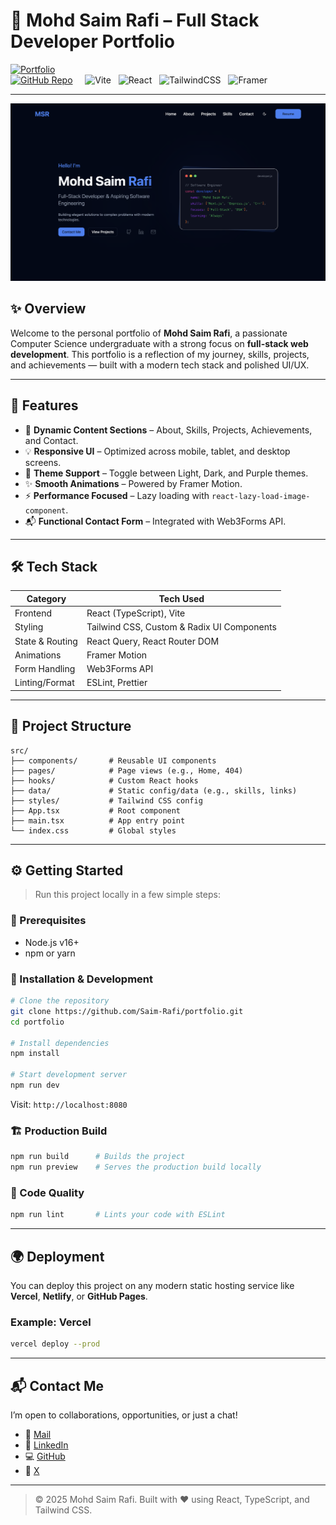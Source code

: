 # 🚀 Mohd Saim Rafi – Full Stack Developer Portfolio

[![Portfolio](https://img.shields.io/badge/Live%20Portfolio-blueviolet?style=for-the-badge&logo=vercel&logoColor=white)](https://saimrafi.dev)<br>
[![GitHub Repo](https://img.shields.io/badge/Repo-181717?style=for-the-badge&logo=github&logoColor=white)](https://github.com/Saim-Rafi/portfolio) &nbsp; &nbsp;
![Vite](https://img.shields.io/badge/vite-%23646CFF.svg?style=for-the-badge&logo=vite&logoColor=white)&nbsp;&nbsp;
![React](https://img.shields.io/badge/react-%2320232a.svg?style=for-the-badge&logo=react&logoColor=%2361DAFB)&nbsp;&nbsp;
![TailwindCSS](https://img.shields.io/badge/tailwindcss-%2338B2AC.svg?style=for-the-badge&logo=tailwind-css&logoColor=white)&nbsp;&nbsp;
![Framer](https://img.shields.io/badge/Framer-black?style=for-the-badge&logo=framer&logoColor=blue)


---

![Portfolio Screenshot](./public/screenshot.png)

## ✨ Overview

Welcome to the personal portfolio of **Mohd Saim Rafi**, a passionate Computer Science undergraduate with a strong focus on **full-stack web development**. This portfolio is a reflection of my journey, skills, projects, and achievements — built with a modern tech stack and polished UI/UX.

---

## 🎯 Features

- 📌 **Dynamic Content Sections** – About, Skills, Projects, Achievements, and Contact.
- 💡 **Responsive UI** – Optimized across mobile, tablet, and desktop screens.
- 🎨 **Theme Support** – Toggle between Light, Dark, and Purple themes.
- ✨ **Smooth Animations** – Powered by Framer Motion.
- ⚡ **Performance Focused** – Lazy loading with `react-lazy-load-image-component`.
- 📬 **Functional Contact Form** – Integrated with Web3Forms API.

---

## 🛠️ Tech Stack

| Category        | Tech Used                                      |
|----------------|------------------------------------------------|
| Frontend       | React (TypeScript), Vite                       |
| Styling        | Tailwind CSS, Custom & Radix UI Components     |
| State & Routing| React Query, React Router DOM                  |
| Animations     | Framer Motion                                  |
| Form Handling  | Web3Forms API                                  |
| Linting/Format | ESLint, Prettier                               |

---

## 📁 Project Structure

```
src/
├── components/       # Reusable UI components
├── pages/            # Page views (e.g., Home, 404)
├── hooks/            # Custom React hooks
├── data/             # Static config/data (e.g., skills, links)
├── styles/           # Tailwind CSS config
├── App.tsx           # Root component
├── main.tsx          # App entry point
└── index.css         # Global styles
```

---

## ⚙️ Getting Started

> Run this project locally in a few simple steps:

### 🔧 Prerequisites

- Node.js v16+
- npm or yarn

### 🚀 Installation & Development

```bash
# Clone the repository
git clone https://github.com/Saim-Rafi/portfolio.git
cd portfolio

# Install dependencies
npm install

# Start development server
npm run dev
```

Visit: `http://localhost:8080`

### 🏗️ Production Build

```bash
npm run build      # Builds the project
npm run preview    # Serves the production build locally
```

### 🧹 Code Quality

```bash
npm run lint       # Lints your code with ESLint
```

---

## 🌍 Deployment

You can deploy this project on any modern static hosting service like **Vercel**, **Netlify**, or **GitHub Pages**.

### Example: Vercel

```bash
vercel deploy --prod
```

---

## 📬 Contact Me

I’m open to collaborations, opportunities, or just a chat!

- 📧 [Mail](mailto:saimrafi123@gmail.com)
- 💼 [LinkedIn](https://linkedin.com/in/mohdsaimrafi)
- 💻 [GitHub](https://github.com/Saim-Rafi)
- 📱 [X](https://x.com/saim__rafi)

---

> © 2025 Mohd Saim Rafi. Built with ❤️ using React, TypeScript, and Tailwind CSS.
